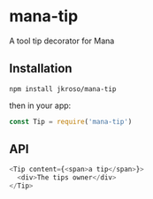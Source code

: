 # mana-tip

A tool tip decorator for Mana

## Installation

`npm install jkroso/mana-tip`

then in your app:

```js
const Tip = require('mana-tip')
```

## API

```js
<Tip content={<span>a tip</span>}>
  <div>The tips owner</div>
</Tip>
```
